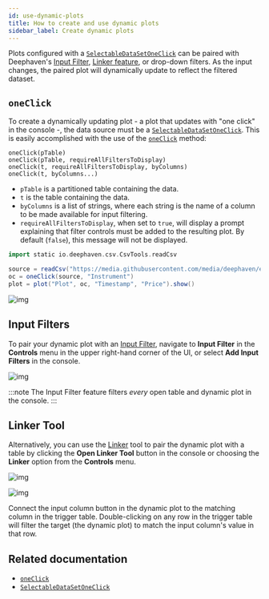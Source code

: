 ```yaml
---
id: use-dynamic-plots
title: How to create and use dynamic plots
sidebar_label: Create dynamic plots
---
```


Plots configured with a [`SelectableDataSetOneClick`](../../reference/query-language/types/SelectableDataSetOneClick.md) can be paired with Deephaven's [Input Filter](../../how-to-guides/user-interface/filters.md#input-filters), [Linker feature](../../how-to-guides/user-interface/filters.md#linker), or drop-down filters. As the input changes, the paired plot will dynamically update to reflect the filtered dataset.

## `oneClick`

To create a dynamically updating plot - a plot that updates with "one click" in the console -, the data source must be a [`SelectableDataSetOneClick`](../../reference/query-language/types/SelectableDataSetOneClick.md). This is easily accomplished with the use of the [`oneClick`](../../reference/plot/oneClick.md) method:

```
oneClick(pTable)
oneClick(pTable, requireAllFiltersToDisplay)
oneClick(t, requireAllFiltersToDisplay, byColumns)
oneClick(t, byColumns...)
```

- `pTable` is a partitioned table containing the data.
- `t` is the table containing the data.
- `byColumns` is a list of strings, where each string is the name of a column to be made available for input filtering.
- `requireAllFiltersToDisplay`, when set to `true`, will display a prompt explaining that filter controls must be added to the resulting plot. By default (`false`), this message will not be displayed.

```groovy skip-test
import static io.deephaven.csv.CsvTools.readCsv

source = readCsv("https://media.githubusercontent.com/media/deephaven/examples/main/CryptoCurrencyHistory/CSV/CryptoTrades_20210922.csv")
oc = oneClick(source, "Instrument")
plot = plot("Plot", oc, "Timestamp", "Price").show()
```

![img](../../assets/how-to/oc-result-unfiltered.png)

## Input Filters

To pair your dynamic plot with an [Input Filter](../../how-to-guides/user-interface/filters.md#input-filters), navigate to **Input Filter** in the **Controls** menu in the upper right-hand corner of the UI, or select **Add Input Filters** in the console.

![img](../../assets/how-to/ui-input-filter-gr.gif)

:::note
The Input Filter feature filters _every_ open table and dynamic plot in the console.
:::

## Linker Tool

Alternatively, you can use the [Linker](../../how-to-guides/user-interface/filters.md#linker) tool to pair the dynamic plot with a table by clicking the **Open Linker Tool** button in the console or choosing the **Linker** option from the **Controls** menu.

![img](../../assets/how-to/linker-button.png)

![img](../../assets/how-to/linker-tool.gif)

Connect the input column button in the dynamic plot to the matching column in the trigger table. Double-clicking on any row in the trigger table will filter the target (the dynamic plot) to match the input column's value in that row.

## Related documentation

- [`oneClick`](../../reference/plot/oneClick.md)
- [`SelectableDataSetOneClick`](../../reference/query-language/types/SelectableDataSetOneClick.md)
